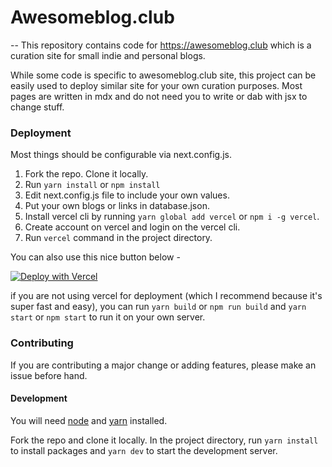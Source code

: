 # Awesomeblog.club
--
This repository contains code for https://awesomeblog.club which is a curation site for small indie and personal blogs.

While some code is specific to awesomeblog.club site, this project can be easily used to deploy similar site for your own curation purposes. Most pages are written in mdx and do not need you to write or dab with jsx to change stuff.

### Deployment
Most things should be configurable via next.config.js.

1. Fork the repo. Clone it locally.
2. Run `yarn install` or `npm install`
3. Edit next.config.js file to include your own values.
4. Put your own blogs or links in database.json.
5. Install vercel cli by running `yarn global add vercel` or `npm i -g vercel`.
6. Create account on vercel and login on the vercel cli.
7. Run `vercel` command in the project directory.
   
You can also use this nice button below -

[![Deploy with Vercel](https://vercel.com/button)](https://vercel.com/import/project?template=https://github.com/searchableguy/awesomeblog.club)

if you are not using vercel for deployment (which I recommend because it's super fast and easy), you can run `yarn build` or `npm run build` and `yarn start` or `npm start` to run it on your own server.

### Contributing

If you are contributing a major change or adding features, please make an issue before hand.

#### Development

You will need [node](https://nodejs.org/en/) and [yarn](https://classic.yarnpkg.com/en/) installed.

Fork the repo and clone it locally. In the project directory, run `yarn install` to install packages and `yarn dev` to start the development server.
